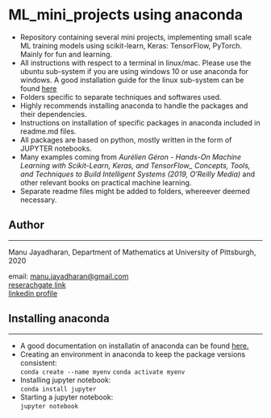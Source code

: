 # ML_mini_projects  using anaconda
- Repository containing several mini projects, implementing small scale ML training models using scikit-learn, Keras: TensorFlow, PyTorch. Mainly for fun and learning. 
- All instructions with respect to a terminal in linux/mac. Please use the ubuntu sub-system if you are using windows 10 or use anaconda for windows. A good installation guide for the linux sub-system can be found [here](https://docs.microsoft.com/en-us/windows/wsl/install-win10)
- Folders specific to separate techniques and softwares used.  
- Highly recommends installing anaconda  to handle the packages and their dependencies. 
- Instructions on installation of specific packages in anaconda included in readme.md files.
- All packages are based on python, mostly written in the form of  JUPYTER notebooks.  
- Many examples coming from *Aurélien Géron - Hands-On Machine Learning with Scikit-Learn, Keras, and TensorFlow_ Concepts, Tools, and Techniques to Build Intelligent Systems (2019, O’Reilly Media)* and other relevant books on practical machine learning. 
- Separate readme files might be added to folders, whereever deemed necessary.


## Author
-----------
Manu Jayadharan, Department of Mathematics at University of Pittsburgh, 2020

email: [manu.jayadharan@gmail.com](mailto:manu.jayadharan@gmail.com)  
[reserachgate link](https://www.researchgate.net/profile/Manu_Jayadharan)  
[linkedin profile](https://www.linkedin.com/in/manu-jayadharan/)

## Installing anaconda
----------------------
- A good documentation on installatin of anaconda can be found [here.](https://docs.anaconda.com/anaconda/install/linux/)
- Creating an environment in anaconda to keep the package versions consistent:  
`conda create --name myenv`
`conda activate myenv`
- Installing jupyter notebook:  
`conda install jupyter`
- Starting a jupyter notebook:  
 `jupyter notebook`



